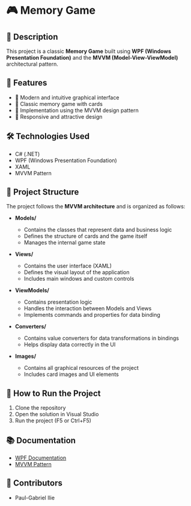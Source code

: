 # 🎮 Memory Game

## 📝 Description
This project is a classic **Memory Game** built using **WPF (Windows Presentation Foundation)** and the **MVVM (Model-View-ViewModel)** architectural pattern.

## 🚀 Features
- 🎯 Modern and intuitive graphical interface  
- 🧠 Classic memory game with cards  
- 🔄 Implementation using the MVVM design pattern  
- 🎨 Responsive and attractive design

## 🛠️ Technologies Used
- C# (.NET)  
- WPF (Windows Presentation Foundation)  
- XAML  
- MVVM Pattern

## 📁 Project Structure
The project follows the **MVVM architecture** and is organized as follows:

- **Models/**
  - Contains the classes that represent data and business logic
  - Defines the structure of cards and the game itself
  - Manages the internal game state

- **Views/**
  - Contains the user interface (XAML)
  - Defines the visual layout of the application
  - Includes main windows and custom controls

- **ViewModels/**
  - Contains presentation logic
  - Handles the interaction between Models and Views
  - Implements commands and properties for data binding

- **Converters/**
  - Contains value converters for data transformations in bindings
  - Helps display data correctly in the UI

- **Images/**
  - Contains all graphical resources of the project
  - Includes card images and UI elements

## 🚀 How to Run the Project
1. Clone the repository  
2. Open the solution in Visual Studio  
3. Run the project (F5 or Ctrl+F5)

## 📚 Documentation
- [WPF Documentation](https://docs.microsoft.com/en-us/dotnet/desktop/wpf/)  
- [MVVM Pattern](https://docs.microsoft.com/en-us/dotnet/architecture/maui/mvvm)

## 👥 Contributors
- Paul-Gabriel Ilie
